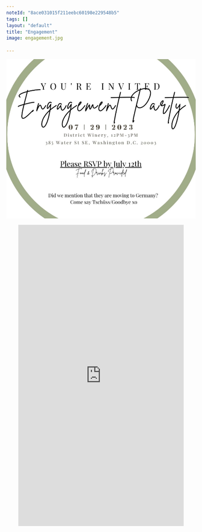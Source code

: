 ```yaml
---
noteId: "8ace031015f211eebc60198e229548b5"
tags: []
layout: "default"
title: "Engagement"
image: engagement.jpg

---
```


<p align="center">
    <a href="(https://docs.google.com/forms/d/e/1FAIpQLSe6XaQN-J4MctsNwf2M9g8Fz_DDVZWsMbEq1x7ak3POD2X3fg/viewform?usp=sf_link)">
        <img src="engagement.jpg" />
    </a>
</p>
<p align="center">
<iframe src="https://docs.google.com/forms/d/e/1FAIpQLSe6XaQN-J4MctsNwf2M9g8Fz_DDVZWsMbEq1x7ak3POD2X3fg/viewform?embedded=true" width="440" height="800" frameborder="0" marginheight="0" marginwidth="0">Loading…</iframe>
</p>